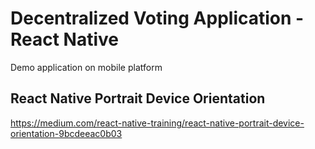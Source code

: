 # Decentralized Voting Application - React Native

Demo application on mobile platform


## React Native Portrait Device Orientation
https://medium.com/react-native-training/react-native-portrait-device-orientation-9bcdeeac0b03
